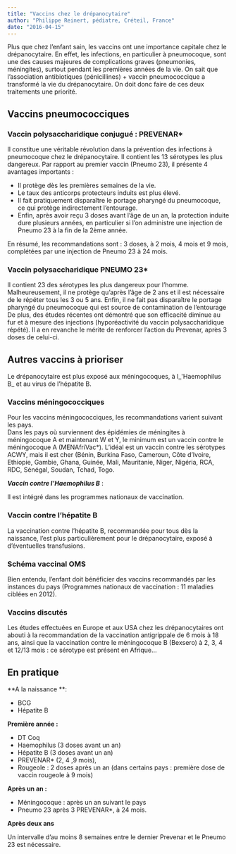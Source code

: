 ```yaml
---
title: "Vaccins chez le drépanocytaire"
author: "Philippe Reinert, pédiatre, Créteil, France"
date: "2016-04-15"
---
```


<div class="teaser"><p>Plus que chez l’enfant sain, les vaccins ont une importance capitale chez le drépanocytaire. En effet, les infections, en particulier à pneumocoque, sont une des causes majeures de complications graves (pneumonies, méningites), surtout pendant les premières années de la vie. On sait que l’association antibiotiques (pénicillines) + vaccin pneumococcique a transformé la vie du drépanocytaire. On doit donc faire de ces deux traitements une priorité.</p></div>

## Vaccins pneumococciques

### Vaccin polysaccharidique conjugué : PREVENAR\*

Il constitue une véritable révolution dans la prévention des infections à pneumocoque chez le drépanocytaire. Il contient les 13 sérotypes les plus dangereux. Par rapport au premier vaccin (Pneumo 23), il présente 4 avantages importants :

- Il protège dès les premières semaines de la vie.
- Le taux des anticorps protecteurs induits est plus élevé.
- Il fait pratiquement disparaître le portage pharyngé du pneumocoque, ce qui protège indirectement l’entourage.
- Enfin, après avoir reçu 3 doses avant l’âge de un an, la protection induite dure plusieurs années, en particulier si l’on administre une injection de Pneumo 23 à la fin de la 2ème année.

En résumé, les recommandations sont : 3 doses, à 2 mois, 4 mois et 9 mois, complétées par une injection de Pneumo 23 à 24 mois.

### Vaccin polysaccharidique PNEUMO 23\*

Il contient 23 des sérotypes les plus dangereux pour l’homme. Malheureusement, il ne protège qu’après l’âge de 2 ans et il est nécessaire de le répéter tous les 3 ou 5 ans. Enfin, il ne fait pas disparaître le portage pharyngé du pneumocoque qui est source de contamination de l’entourage De plus, des études récentes ont démontré que son efficacité diminue au fur et à mesure des injections (hyporéactivité du vaccin polysaccharidique répété). Il a en revanche le mérite de renforcer l’action du Prevenar, après 3 doses de celui-ci.

## Autres vaccins à prioriser

Le drépanocytaire est plus exposé aux méningocoques, à l\_'Haemophilus B\_ et au virus de l’hépatite B.

### Vaccins méningococciques

Pour les vaccins méningococciques, les recommandations varient suivant les pays.  
Dans les pays où surviennent des épidémies de méningites à méningocoque A et maintenant W et Y, le minimum est un vaccin contre le méningocoque A (MENAfriVac\*). L’idéal est un vaccin contre les sérotypes ACWY, mais il est cher (Bénin, Burkina Faso, Cameroun, Côte d’Ivoire, Ethiopie, Gambie, Ghana, Guinée, Mali, Mauritanie, Niger, Nigéria, RCA, RDC, Sénégal, Soudan, Tchad, Togo.

***Vaccin contre l'Haemophilus B*** :

Il est intégré dans les programmes nationaux de vaccination.

### Vaccin contre l’hépatite B

La vaccination contre l’hépatite B, recommandée pour tous dès la naissance, l’est plus particulièrement pour le drépanocytaire, exposé à d’éventuelles transfusions.

### Schéma vaccinal OMS

Bien entendu, l’enfant doit bénéficier des vaccins recommandés par les instances du pays (Programmes nationaux de vaccination : 11 maladies ciblées en 2012).

### Vaccins discutés

Les études effectuées en Europe et aux USA chez les drépanocytaires ont abouti à la recommandation de la vaccination antigrippale de 6 mois à 18 ans, ainsi que la vaccination contre le méningocoque B (Bexsero) à 2, 3, 4 et 12/13 mois : ce sérotype est présent en Afrique…

## En pratique

**A la naissance **:

- BCG
- Hépatite B

**Première année :**

- DT Coq
- Haemophilus (3 doses avant un an)
- Hépatite B (3 doses avant un an)
- PREVENAR\* (2, 4 ,9 mois),
- Rougeole : 2 doses après un an (dans certains pays : première dose de vaccin rougeole à 9 mois)

**Après un an :**

- Méningocoque : après un an suivant le pays
- Pneumo 23 après 3 PREVENAR\*, à 24 mois.

**Après deux ans**

Un intervalle d’au moins 8 semaines entre le dernier Prevenar et le Pneumo 23 est nécessaire.
